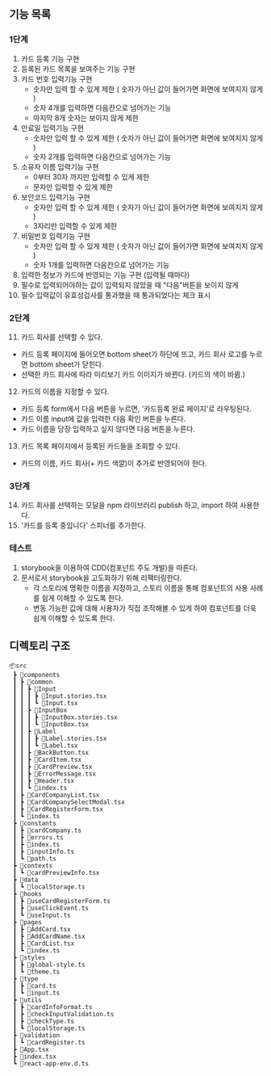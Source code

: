 ## 기능 목록

### 1단계

1. 카드 등록 기능 구현
2. 등록된 카드 목록을 보여주는 기능 구현
3. 카드 번호 입력기능 구현
   - 숫자만 입력 할 수 있게 제한 ( 숫자가 아닌 값이 들어가면 화면에 보여지지 않게 )
   - 숫자 4개를 입력하면 다음칸으로 넘어가는 기능
   - 마지막 8개 숫자는 보이지 않게 제한
4. 만료일 입력기능 구현
   - 숫자만 입력 할 수 있게 제한 ( 숫자가 아닌 값이 들어가면 화면에 보여지지 않게 )
   - 숫자 2개를 입력하면 다음칸으로 넘어가는 기능
5. 소유자 이름 입력기능 구현
   - 0부터 30자 까지만 입력할 수 있게 제한
   - 문자만 입력할 수 있게 제한
6. 보안코드 입력기능 구현
   - 숫자만 입력 할 수 있게 제한 ( 숫자가 아닌 값이 들어가면 화면에 보여지지 않게 )
   - 3자리만 입력할 수 있게 제한
7. 비밀번호 입력기능 구현
   - 숫자만 입력 할 수 있게 제한 ( 숫자가 아닌 값이 들어가면 화면에 보여지지 않게 )
   - 숫자 1개를 입력하면 다음칸으로 넘어가는 기능
8. 입력한 정보가 카드에 반영되는 기능 구현 (입력될 때마다)
9. 필수로 입력되어야하는 값이 입력되지 않았을 때 "다음"버튼을 보이지 않게
10. 필수 입력값이 유효성겁사를 통과했을 때 통과되었다는 체크 표시

### 2단계

11. 카드 회사를 선택할 수 있다.

- 카드 등록 페이지에 들어오면 bottom sheet가 하단에 뜨고, 카드 회사 로고를 누르면 bottom sheet가 닫힌다.
- 선택한 카드 회사에 따라 미리보기 카드 이미지가 바뀐다. (카드의 색이 바뀜.)

12. 카드의 이름을 지정할 수 있다.

- 카드 등록 form에서 다음 버튼을 누르면, '카드등록 완료 페이지'로 라우팅된다.
- 카드 이름 input에 값을 입력한 다음 확인 버튼을 누른다.
- 카드 이름을 당장 입력하고 싶지 않다면 다음 버튼을 누른다.

13. 카드 목록 페이지에서 등록된 카드들을 조회할 수 있다.

- 카드의 이름, 카드 회사(+ 카드 색깔)이 추가로 반영되어야 한다.

### 3단계

14. 카드 회사를 선택하는 모달을 npm 라이브러리 publish 하고, import 하여 사용한다.
15. '카드를 등록 중입니다' 스피너를 추가한다.

### 테스트

1. storybook을 이용하여 CDD(컴포넌트 주도 개발)을 따른다.
2. 문서로서 storybook을 고도화하기 위해 리팩터링한다.
   - 각 스토리에 명확한 이름을 지정하고, 스토리 이름을 통해 컴포넌트의 사용 사례를 쉽게 이해할 수 있도록 한다.
   - 변동 가능한 값에 대해 사용자가 직접 조작해볼 수 있게 하여 컴포넌트를 더욱 쉽게 이해할 수 있도록 한다.

## 디렉토리 구조

```
📦src
 ┣ 📂components
 ┃ ┣ 📂common
 ┃ ┃ ┣ 📂Input
 ┃ ┃ ┃ ┣ 📜Input.stories.tsx
 ┃ ┃ ┃ ┗ 📜Input.tsx
 ┃ ┃ ┣ 📂InputBox
 ┃ ┃ ┃ ┣ 📜InputBox.stories.tsx
 ┃ ┃ ┃ ┗ 📜InputBox.tsx
 ┃ ┃ ┣ 📂Label
 ┃ ┃ ┃ ┣ 📜Label.stories.tsx
 ┃ ┃ ┃ ┗ 📜Label.tsx
 ┃ ┃ ┣ 📜BackButton.tsx
 ┃ ┃ ┣ 📜CardItem.tsx
 ┃ ┃ ┣ 📜CardPreview.tsx
 ┃ ┃ ┣ 📜ErrorMessage.tsx
 ┃ ┃ ┣ 📜Header.tsx
 ┃ ┃ ┗ 📜index.ts
 ┃ ┣ 📜CardCompanyList.tsx
 ┃ ┣ 📜CardCompanySelectModal.tsx
 ┃ ┣ 📜CardRegisterForm.tsx
 ┃ ┗ 📜index.ts
 ┣ 📂constants
 ┃ ┣ 📜cardCompany.ts
 ┃ ┣ 📜errors.ts
 ┃ ┣ 📜index.ts
 ┃ ┣ 📜inputInfo.ts
 ┃ ┗ 📜path.ts
 ┣ 📂contexts
 ┃ ┗ 📜cardPreviewInfo.tsx
 ┣ 📂data
 ┃ ┗ 📜localStorage.ts
 ┣ 📂hooks
 ┃ ┣ 📜useCardRegisterForm.ts
 ┃ ┣ 📜useClickEvent.ts
 ┃ ┗ 📜useInput.ts
 ┣ 📂pages
 ┃ ┣ 📜AddCard.tsx
 ┃ ┣ 📜AddCardName.tsx
 ┃ ┣ 📜CardList.tsx
 ┃ ┗ 📜index.ts
 ┣ 📂styles
 ┃ ┣ 📜global-style.ts
 ┃ ┗ 📜theme.ts
 ┣ 📂type
 ┃ ┣ 📜card.ts
 ┃ ┗ 📜input.ts
 ┣ 📂utils
 ┃ ┣ 📜cardInfoFormat.ts
 ┃ ┣ 📜checkInputValidation.ts
 ┃ ┣ 📜checkType.ts
 ┃ ┗ 📜localStorage.ts
 ┣ 📂validation
 ┃ ┗ 📜cardRegister.ts
 ┣ 📜App.tsx
 ┣ 📜index.tsx
 ┗ 📜react-app-env.d.ts
```
